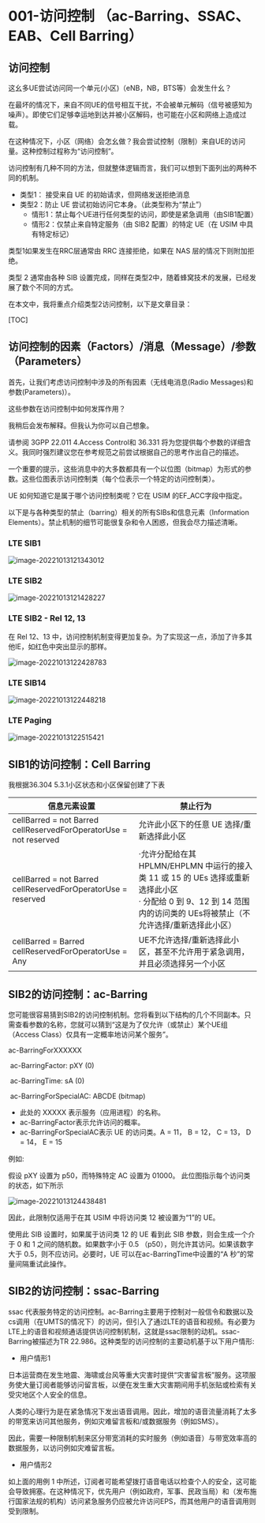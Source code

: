# 001-访问控制 （ac-Barring、SSAC、EAB、Cell Barring）

## 访问控制

这幺多UE尝试访问同一个单元(小区)（eNB，NB，BTS等）会发生什幺？

在最坏的情况下，来自不同UE的信号相互干扰，不会被单元解码（信号被感知为噪声）。即使它们足够幸运地到达并被小区解码，也可能在小区和网络上造成过载。

在这种情况下，小区（网络）会怎幺做？我会尝试控制（限制）来自UE的访问量。这种控制过程称为“访问控制”。

访问控制有几种不同的方法，但就整体逻辑而言，我们可以想到下面列出的两种不同的机制。

- 类型1： 接受来自 UE 的初始请求，但网络发送拒绝消息
- 类型2：防止 UE 尝试初始访问它本身。（此类型称为“禁止”）
  - 情形1：禁止每个UE进行任何类型的访问，即使是紧急调用（由SIB1配置）
  - 情形2：仅禁止来自特定服务（由 SIB2 配置）的特定 UE（在 USIM 中具有特定标记）

类型1如果发生在RRC层通常由 RRC 连接拒绝，如果在 NAS 层的情况下则附加拒绝。

类型 2 通常由各种 SIB 设置完成，同样在类型2中，随着蜂窝技术的发展，已经发展了数个不同的方式。

在本文中，我将重点介绍类型2访问控制，以下是文章目录：

[TOC]

##  访问控制的因素（Factors）/消息（Message）/参数（Parameters）

首先，让我们考虑访问控制中涉及的所有因素（无线电消息(Radio Messages)和参数(Parameters)）。

这些参数在访问控制中如何发挥作用？

我稍后会发布解释。但我认为你可以自己想象。

请参阅 3GPP 22.011 4.Access Control和 36.331 将为您提供每个参数的详细含义。我同时强烈建议您在参考规范之前尝试根据自己的思考作出自己的描述。

一个重要的提示，这些消息中的大多数都具有一个以位图（bitmap）为形式的参数。这些位图表示访问控制类（每个位表示一个特定的访问控制类）。

UE 如何知道它是属于哪个访问控制类呢？它在 USIM 的EF_ACC字段中指定。

以下是与各种类型的禁止（barring）相关的所有SIBs和信息元素（Information Elements）。禁止机制的细节可能很复杂和令人困惑，但我会尽力描述清晰。

### LTE SIB1

![image-20221013121343012](https://wjx-pic.oss-cn-hangzhou.aliyuncs.com/images/image-20221013121343012.png)

### LTE SIB2

![image-20221013121428227](https://wjx-pic.oss-cn-hangzhou.aliyuncs.com/images/image-20221013121428227.png)

### LTE SIB2 - Rel 12, 13

在 Rel 12、13 中，访问控制机制变得更加复杂。为了实现这一点，添加了许多其他IE，如红色中突出显示的那样。

![image-20221013122428783](https://wjx-pic.oss-cn-hangzhou.aliyuncs.com/images/image-20221013122428783.png)

### LTE SIB14

![image-20221013122448218](https://wjx-pic.oss-cn-hangzhou.aliyuncs.com/images/image-20221013122448218.png)



### LTE Paging

![image-20221013122515421](https://wjx-pic.oss-cn-hangzhou.aliyuncs.com/images/image-20221013122515421.png)



## SIB1的访问控制：Cell Barring

我根据36.304 5.3.1小区状态和小区保留创建了下表

| 信息元素设置                                                 | 禁止行为                                                     |
| ------------------------------------------------------------ | ------------------------------------------------------------ |
| cellBarred = not Barred<br>cellReservedForOperatorUse = not reserved | 允许此小区下的任意 UE 选择/重新选择此小区                    |
| cellBarred = not Barred<br>cellReservedForOperatorUse = reserved | ·允许分配给在其 HPLMN/EHPLMN 中运行的接入类 11 或 15 的 UEs 选择或重新选择此小区<br>· 分配给 0 到 9、12 到 14 范围内的访问类的 UEs将被禁止（不允许选择/重新选择此小区） |
| cellBarred = Barred<br>cellReservedForOperatorUse = Any      | UE不允许选择/重新选择此小区，甚至不允许用于紧急调用，并且必须选择另一个小区 |



##  SIB2的访问控制：ac-Barring

您可能很容易猜到SIB2的访问控制机制。您将看到以下结构的几个不同副本。只需查看参数的名称，您就可以猜到“这是为了仅允许（或禁止）某个UE组（Access Class）仅具有一定概率地访问某个服务”。

ac-BarringForXXXXXX

​		ac-BarringFactor: pXY (0)

​		ac-BarringTime: sA (0)

​		ac-BarringForSpecialAC: ABCDE (bitmap)

- 此处的 XXXXX 表示服务（应用进程）的名称。
- ac-BarringFactor表示允许访问的概率。
- ac-BarringForSpecialAC表示 UE 的访问类。A = 11， B = 12， C = 13， D = 14， E = 15



例如:

假设 pXY 设置为 p50，而特殊特定 AC 设置为 01000。 此位图指示每个访问类的状态，如下所示

![image-20221013124438481](https://wjx-pic.oss-cn-hangzhou.aliyuncs.com/images/image-20221013124438481.png)

因此，此限制仅适用于在其 USIM 中将访问类 12 被设置为“1”的 UE。

使用此 SIB 设置时，如果属于访问类 12 的 UE 看到此 SIB 参数，则会生成一个介于 0 和 1 之间的随机数。如果数字小于 0.5 （p50），则允许其访问。如果该数字大于 0.5，则不应访问。必要时，UE 可以在ac-BarringTime中设置的“A 秒”的常量间隔重试此操作。

## SIB2的访问控制：ssac-Barring

ssac 代表服务特定的访问控制。ac-Barring主要用于控制对一般信令和数据以及cs调用（在UMTS的情况下）的访问，但引入了通过LTE的语音和视频。有必要为LTE上的语音和视频通话提供访问控制机制，这就是ssac限制的动机。ssac-Barring被描述为TR 22.986。这种类型的访问控制的主要动机基于以下用户情形:

- 用户情形1

日本运营商在发生地震、海啸或台风等重大灾害时提供“灾害留言板”服务。这项服务使大量订阅者能够访问留言板，以便在发生重大灾害期间用手机张贴或检索有关受灾地区个人安全的信息。

人类的心理行为是在紧急情况下发出语音调用。因此，增加的语音流量消耗了太多的带宽来访问其他服务，例如灾难留言板和/或数据服务（例如SMS）。

因此，需要一种限制机制来区分带宽消耗的实时服务（例如语音）与带宽效率高的数据服务，以访问例如灾难留言板。

- 用户情形2

如上面的用例 1 中所述，订阅者可能希望拨打语音电话以检查个人的安全，这可能会导致拥塞。在这种情况下，优先用户（例如政府，军事、民政当局）和（发布施行国家法规的机构）访问紧急服务仍应被允许访问EPS，而其他用户的语音调用则受到限制。
